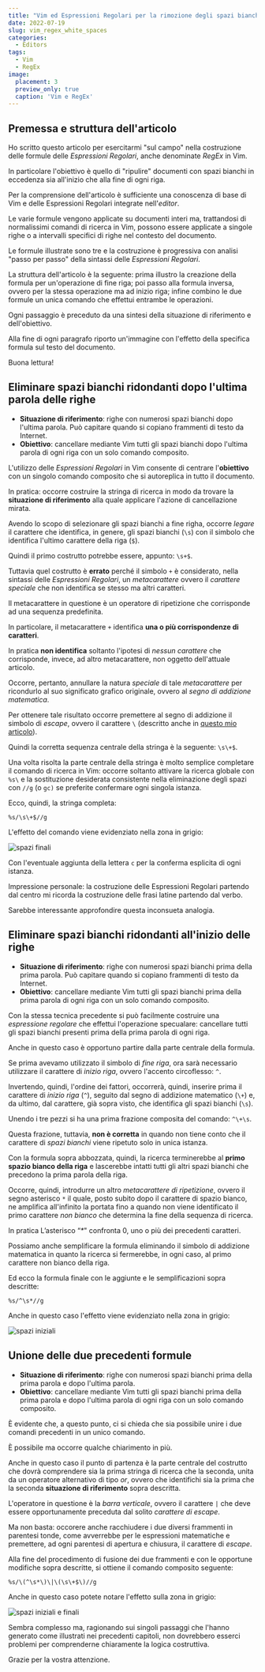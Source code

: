 ```yaml
---
title: "Vim ed Espressioni Regolari per la rimozione degli spazi bianchi ridondanti"
date: 2022-07-19
slug: vim_regex_white_spaces
categories:
  - Editors
tags:
  - Vim
  - RegEx
image:
  placement: 3
  preview_only: true 
  caption: 'Vim e RegEx'
---
```




## Premessa e struttura dell'articolo

Ho scritto questo articolo per esercitarmi "sul campo" nella costruzione  delle formule delle *Espressioni Regolari*, anche denominate *RegEx* in Vim.

In particolare l'obiettivo è quello di "ripulire" documenti con  spazi bianchi in eccedenza sia all'inizio che alla fine di ogni riga.

Per la comprensione dell'articolo è sufficiente una conoscenza di base di Vim e delle Espressioni Regolari integrate nell'_editor_.

Le varie formule vengono  applicate su documenti interi ma, trattandosi di normalissimi comandi di ricerca in Vim, possono essere applicate a singole righe o a intervalli specifici di righe nel contesto del documento.

Le formule illustrate sono tre e la costruzione è progressiva con analisi "passo per passo" della sintassi delle _Espressioni Regolari_.

La struttura dell'articolo è la seguente: prima illustro la creazione della formula per un'operazione di fine riga; poi passo alla formula inversa, ovvero per la stessa operazione ma ad inizio riga; infine combino le due formule un unica comando che effettui entrambe le operazioni.

Ogni passaggio è preceduto da una sintesi della situazione di riferimento e dell'obiettivo.

Alla fine di ogni paragrafo riporto un'immagine con l'effetto della specifica formula sul testo del documento.

Buona lettura!

## Eliminare spazi bianchi ridondanti  dopo l'ultima parola delle righe

* **Situazione di riferimento**: righe con numerosi spazi bianchi dopo l'ultima parola. Può capitare quando si copiano frammenti di testo da Internet.
* **Obiettivo**: cancellare mediante Vim tutti gli spazi bianchi dopo l'ultima parola di ogni riga con un solo comando composito.

L'utilizzo delle *Espressioni Regolari* in Vim consente di centrare l'**obiettivo** con un singolo comando composito che si autoreplica in tutto il documento.

In pratica: occorre costruire la stringa di ricerca in modo da trovare la **situazione di riferimento** alla quale applicare l'azione di cancellazione mirata.

Avendo lo scopo di selezionare gli spazi bianchi a fine righa, occorre *legare* il carattere che identifica, in genere, gli spazi bianchi (`\s`) con il simbolo che identifica l'ultimo carattere della riga (`$`).

Quindi il primo costrutto potrebbe essere, appunto: `\s+$`.

Tuttavia quel costrutto è **errato** perché il simbolo `+` è considerato, nella sintassi delle *Espressioni Regolari*, un *metacarattere* ovvero il *carattere speciale* che non identifica se stesso ma altri caratteri.

Il metacarattere in questione è un operatore di ripetizione che corrisponde ad una sequenza predefinita.

In particolare, il metacarattere `+` identifica **una o più corrispondenze di caratteri**.

In pratica **non identifica** soltanto l'ipotesi di *nessun carattere* che corrisponde, invece, ad altro metacarattere, non oggetto dell'attuale articolo.

Occorre, pertanto, annullare la natura *speciale* di tale *metacarattere* per ricondurlo al suo significato grafico originale, ovvero al *segno di addizione matematica*.

Per ottenere tale risultato occorre premettere al segno di addizione il simbolo di *escape*, ovvero il carattere `\` (descritto anche in [questo mio articolo](https://francopasut.netlify.app/post/vim_special_search/#the-escape-character)).

Quindi la corretta sequenza centrale della stringa è la seguente: `\s\+$`.

Una volta risolta la parte centrale della stringa è molto semplice completare il comando di ricerca in Vim: occorre soltanto attivare la ricerca globale con `%s\` e la sostituzione desiderata consistente nella eliminazione degli spazi con `//g` (o `gc)` se preferite confermare ogni singola istanza.

Ecco, quindi, la stringa completa:

```
%s/\s\+$//g
```
L'effetto del comando viene evidenziato nella zona in grigio:

![spazi finali](spazi_finali.png)

Con l'eventuale aggiunta della lettera `c` per la conferma esplicita di ogni istanza.

Impressione personale: la costruzione delle Espressioni Regolari partendo dal centro mi ricorda la costruzione delle frasi latine partendo dal verbo.

Sarebbe interessante approfondire questa inconsueta analogia.

## Eliminare spazi bianchi ridondanti all'inizio delle righe

* **Situazione di riferimento**: righe con numerosi spazi bianchi prima della prima parola. Può capitare quando si copiano frammenti di testo da Internet.
* **Obiettivo**: cancellare mediante Vim tutti gli spazi bianchi prima della prima parola di ogni riga con un solo comando composito.

Con la stessa tecnica precedente si può facilmente costruire una *espressione regolare* che effettui l'operazione specualare: cancellare tutti gli spazi bianchi presenti prima della prima parola di ogni riga.

Anche in questo caso è opportuno partire dalla parte centrale della formula.

Se prima avevamo utilizzato il simbolo di *fine riga*, ora sarà necessario utilizzare il carattere di *inizio riga*, ovvero l'accento circoflesso: `^`.

Invertendo, quindi, l'ordine dei fattori, occorrerà, quindi, inserire prima il carattere di *inizio riga* (`^`), seguito dal segno di addizione matematico (`\+`) e, da ultimo, dal carattere, già sopra visto, che identifica gli spazi bianchi (`\s`).

Unendo i tre pezzi si ha una prima frazione composita del comando: `^\+\s`.

Questa frazione, tuttavia, **non è corretta** in quando non tiene conto che il carattere di *spazi bianchi* viene ripetuto solo in unica istanza.

Con la formula sopra abbozzata, quindi, la ricerca terminerebbe al **primo spazio bianco della riga** e lascerebbe intatti tutti gli altri spazi bianchi che precedono la prima parola della riga.

Occorre, quindi, introdurre un altro *metacarattere di ripetizione*, ovvero il segno asterisco `*` il quale, posto subito dopo il carattere di spazio bianco, ne amplifica all'infinito la portata fino a quando non viene identificato il primo carattere *non bianco* che determina la fine della sequenza di ricerca.

In pratica L’asterisco “*\**" confronta 0, uno o più dei precedenti caratteri.

Possiamo anche semplificare la formula eliminando il simbolo di addizione matematica in quanto la ricerca si fermerebbe, in ogni caso, al primo carattere non bianco della riga.

Ed ecco la formula finale con le aggiunte e le semplificazioni sopra descritte:

```
%s/^\s*//g
```
Anche in questo caso l'effetto viene evidenziato nella zona in grigio:

![spazi iniziali](spazi_iniziali.png)

## Unione delle due precedenti formule

* **Situazione di riferimento**: righe con numerosi spazi bianchi prima della prima parola e dopo l'ultima parola.
* **Obiettivo**: cancellare mediante Vim tutti gli spazi bianchi prima della prima parola e dopo l'ultima parola di ogni riga con un solo comando composito.

È evidente che, a questo punto, ci si chieda che sia possibile unire i due comandi precedenti in un unico comando.

È possibile ma occorre qualche chiarimento in più.

Anche in questo caso il punto di partenza è la parte centrale del costrutto che dovrà comprendere sia la prima stringa di ricerca che la seconda, unita da un operatore alternativo di tipo *or*, ovvero che identifichi sia la prima che la seconda **situazione di riferimento** sopra descritta.

L'operatore in questione è la *barra verticale*, ovvero il carattere `|` che deve essere opportunamente preceduta dal solito *carattere di escape*.

Ma non basta: occorere anche racchiudere i due diversi frammenti in parentesi tonde, come avverrebbe per le espressioni matematiche e premettere, ad ogni parentesi di apertura e chiusura, il carattere di *escape*.

Alla fine del procedimento di fusione dei due frammenti e con le opportune modifiche sopra descritte, si ottiene il comando composito seguente:

```
%s/\(^\s*\)\|\(\s\+$\)//g
```

Anche in questo caso potete notare l'effetto sulla zona in grigio:

![spazi iniziali e finali](spazi_iniziali_finali.png)

Sembra complesso ma, ragionando sui singoli passaggi che l'hanno generato come illustrati nei precedenti capitoli, non dovrebbero esserci problemi per comprenderne chiaramente la logica costruttiva.

Grazie per la vostra attenzione.
